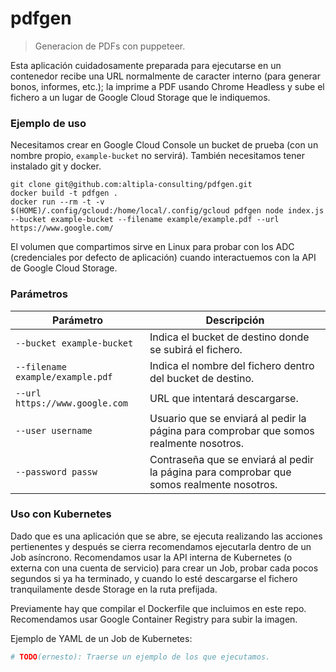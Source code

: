 
# pdfgen

> Generacion de PDFs con puppeteer.

Esta aplicación cuidadosamente preparada para ejecutarse en un contenedor recibe una URL normalmente de caracter interno (para generar bonos, informes, etc.); la imprime a PDF usando Chrome Headless y sube el fichero a un lugar de Google Cloud Storage que le indiquemos.


### Ejemplo de uso

Necesitamos crear en Google Cloud Console un bucket de prueba (con un nombre propio, `example-bucket` no servirá). También necesitamos tener instalado git y docker.

```shell
git clone git@github.com:altipla-consulting/pdfgen.git
docker build -t pdfgen .
docker run --rm -t -v $(HOME)/.config/gcloud:/home/local/.config/gcloud pdfgen node index.js --bucket example-bucket --filename example/example.pdf --url https://www.google.com/
```

El volumen que compartimos sirve en Linux para probar con los ADC (credenciales por defecto de aplicación) cuando interactuemos con la API de Google Cloud Storage.


### Parámetros

| Parámetro | Descripción |
| --------- | ----------- |
| `--bucket example-bucket` | Indica el bucket de destino donde se subirá el fichero.
| `--filename example/example.pdf` | Indica el nombre del fichero dentro del bucket de destino. |
| `--url https://www.google.com` | URL que intentará descargarse. |
| `--user username` | Usuario que se enviará al pedir la página para comprobar que somos realmente nosotros. |
| `--password passw` | Contraseña que se enviará al pedir la página para comprobar que somos realmente nosotros. |


### Uso con Kubernetes

Dado que es una aplicación que se abre, se ejecuta realizando las acciones pertienentes y después se cierra recomendamos ejecutarla dentro de un Job asíncrono. Recomendamos usar la API interna de Kubernetes (o externa con una cuenta de servicio) para crear un Job, probar cada pocos segundos si ya ha terminado, y cuando lo esté descargarse el fichero tranquilamente desde Storage en la ruta prefijada.

Previamente hay que compilar el Dockerfile que incluimos en este repo. Recomendamos usar Google Container Registry para subir la imagen.

Ejemplo de YAML de un Job de Kubernetes:

```yaml
# TODO(ernesto): Traerse un ejemplo de los que ejecutamos.
```
